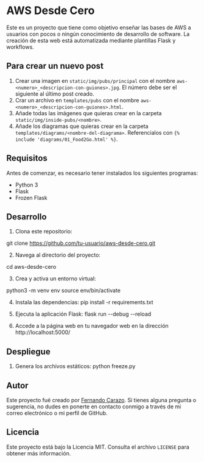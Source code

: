 # AWS Desde Cero

Este es un proyecto que tiene como objetivo enseñar las bases de AWS a usuarios con pocos o ningún conocimiento de desarrollo de software. 
La creación de esta web está automatizada mediante plantillas Flask y workflows.

## Para crear un nuevo post

1. Crear una imagen en `static/img/pubs/principal` con el nombre `aws-<numero>_<descripcion-con-guiones>.jpg`. El número debe ser el siguiente al último post creado. 
2. Crar un archivo en `templates/pubs` con el nombre `aws-<numero>_<descripcion-con-guiones>.html`.
3. Añade todas las imágenes que quieras crear en la carpeta `static/img/inside-pubs/<nombre>`. 
4. Añade los diagramas que quieras crear en la carpeta `templates/diagrams/<nombre-del-diagrama>`. Referencialos con `{% include 'diagrams/01_Food2Go.html' %}`.

## Requisitos

Antes de comenzar, es necesario tener instalados los siguientes programas:

- Python 3
- Flask
- Frozen Flask

## Desarrollo

1. Clona este repositorio:

git clone https://github.com/tu-usuario/aws-desde-cero.git

2. Navega al directorio del proyecto:

cd aws-desde-cero

3. Crea y activa un entorno virtual:

python3 -m venv env
source env/bin/activate

4. Instala las dependencias:
pip install -r requirements.txt

5. Ejecuta la aplicación Flask:
flask run  --debug --reload

6. Accede a la página web en tu navegador web en la dirección http://localhost:5000/

## Despliegue 

1. Genera los archivos estáticos:
python freeze.py


## Autor

Este proyecto fué creado por [Fernando Carazo](https://github.com/FernandoCarazoMelo/). Si tienes alguna pregunta o sugerencia, no dudes en ponerte en contacto conmigo a través de mi correo electrónico o mi perfil de GitHub.

## Licencia

Este proyecto está bajo la Licencia MIT. Consulta el archivo `LICENSE` para obtener más información.



